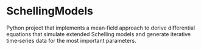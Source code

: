 # SchellingModels
Python project that implements a mean‑field approach to derive differential equations that simulate extended Schelling models and generate iterative time‑series data for the most important parameters.
